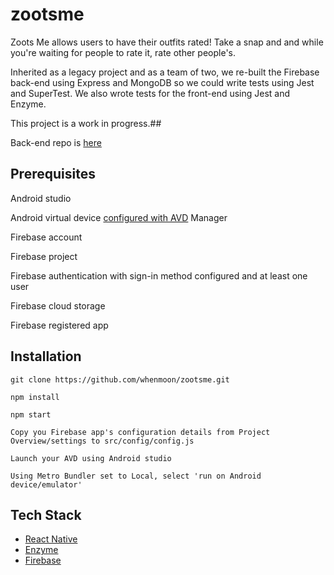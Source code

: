 # zootsme

Zoots Me allows users to have their outfits rated! Take a snap and and while you're waiting for people to rate it, rate other people's.

Inherited as a legacy project and as a team of two, we re-built the Firebase back-end using Express and MongoDB so we could write tests using Jest and SuperTest. We also wrote tests for the front-end using Jest and Enzyme.

This project is a work in progress.##

Back-end repo is [here](https://github.com/whenmoon/zoots-me-server)


## Prerequisites

Android studio

Android virtual device [configured with AVD](https://developer.android.com/studio/run/managing-avds) Manager

Firebase account

Firebase project 

Firebase authentication with sign-in method configured and at least one user

Firebase cloud storage

Firebase registered app



## Installation

```
git clone https://github.com/whenmoon/zootsme.git

npm install

npm start

Copy you Firebase app's configuration details from Project Overview/settings to src/config/config.js

Launch your AVD using Android studio

Using Metro Bundler set to Local, select 'run on Android device/emulator'
```

## Tech Stack

* [React Native](https://facebook.github.io/react-native/)
* [Enzyme](https://airbnb.io/enzyme/)
* [Firebase](https://firebase.google.com/)
